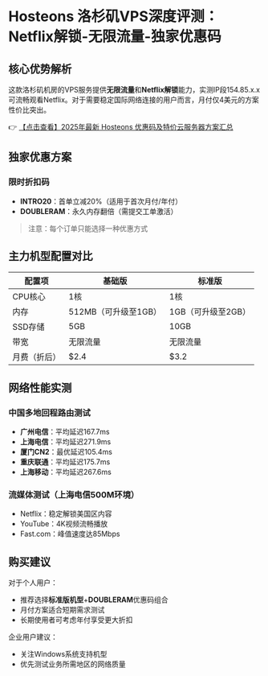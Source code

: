 # Hosteons 洛杉矶VPS深度评测：Netflix解锁-无限流量-独家优惠码

## 核心优势解析

这款洛杉矶机房的VPS服务提供**无限流量**和**Netflix解锁**能力，实测IP段154.85.x.x可流畅观看Netflix。对于需要稳定国际网络连接的用户而言，月付仅4美元的方案性价比突出。

👉 [【点击查看】2025年最新 Hosteons 优惠码及特价云服务器方案汇总](https://bit.ly/hosteons)

## 独家优惠方案

### 限时折扣码
- **INTRO20**：首单立减20%（适用于首次月付/年付）
- **DOUBLERAM**：永久内存翻倍（需提交工单激活）

> 注意：每个订单只能选择一种优惠方式

## 主力机型配置对比

| 配置项        | 基础版                 | 标准版                 |
|---------------|------------------------|------------------------|
| CPU核心       | 1核                   | 1核                   |
| 内存          | 512MB（可升级至1GB）  | 1GB（可升级至2GB）    |
| SSD存储       | 5GB                   | 10GB                  |
| 带宽          | 无限流量              | 无限流量              |
| 月费（折后）  | $2.4                  | $3.2                  |

## 网络性能实测

### 中国多地回程路由测试
- **广州电信**：平均延迟167.7ms
- **上海电信**：平均延迟271.9ms 
- **厦门CN2**：最优延迟105.4ms
- **重庆联通**：平均延迟175.7ms
- **上海移动**：平均延迟267.6ms

### 流媒体测试（上海电信500M环境）
- Netflix：稳定解锁美国区内容
- YouTube：4K视频流畅播放
- Fast.com：峰值速度达85Mbps

## 购买建议

对于个人用户：
- 推荐选择**标准版机型**+**DOUBLERAM**优惠码组合
- 月付方案适合短期需求测试
- 长期使用者可考虑年付享受更大折扣

企业用户建议：
- 关注Windows系统支持机型
- 优先测试业务所需地区的网络质量